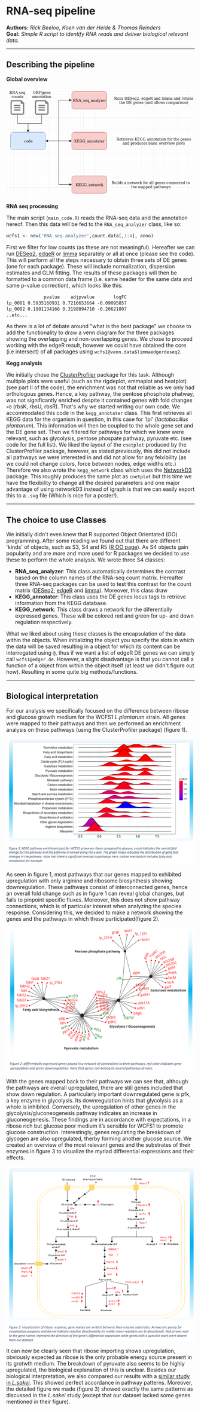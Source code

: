 # RNA-seq pipeline
**Authors:** *Rick Beeloo, Koen van der Heide & Thomas Reinders* <br>
**Goal:** *Simple R script to identify RNA reads and deliver biological relevant data.*

***
## Describing the pipeline
**Global overview**

![flow](images/flow.png)

**RNA seq processing**

The main script (`main_code.R`)  reads the RNA-seq data and the annotation hereof. Then this data will be fed to the `RNA_seq_analyzer` class, like so:
```R
wcfs1 <- new('RNA.seq.analyzer',count.data[,1:4], anno)
```
First we filter for low counts (as these are not meaningful). Hereafter we can run [DESeq2](https://bioconductor.org/packages/release/bioc/html/DESeq2.html), [edgeR](https://bioconductor.org/packages/release/bioc/html/edgeR.html) or [limma](http://bioconductor.org/packages/release/bioc/html/limma.html) separately or all at once (please see the code). This will perform all the steps necessary to obtain three sets of DE genes (one for each package). These will include normalization, dispersion estimates and GLM fitting. The results of these packages will then be formatted to a common data frame (i.e. same header for the same data and same p-value correction), which looks like this:
```
              pvalue    adjpvalue       logFC
lp_0001 0.5935160931 0.7216653664 -0.09095857
lp_0002 0.1901134166 0.3198894710 -0.20621807
..etc...
```
As there is a lot of debate around "what is the best package" we choose to add the functionality to draw a venn diagram for the three packages showing the overlapping and non-overlapping genes. We chose to proceed working with the edgeR result, however we could have obtained the core (i.e intersect) of all packages using `wcfs1@venn.data$limmaedgerdeseq2`. 

**Kegg analysis**

We initially chose the [ClusterProfiler](http://bioconductor.org/packages/release/bioc/html/clusterProfiler.html) package for this task. Although multiple plots were useful (such as the rigdeplot, emmaplot and heatplot) (see part II of the code), the enrichment was not that reliable as we only had orthologous genes. Hence, a key pathway, the pentose phosphote phatway, was not significantly enriched despite it contained genes with fold changes `>8` (rbsK, rbsU, rbsR). That's why we started writing our own code. We accommodated this code in the `kegg_annotater` class. This first retrieves all KEGG data for the organism in question, in this case for 'lpl' (*lactobacillus plantarum*). This information will then be coupled to the whole gene set and the DE gene set. Then we filtered for pathways for which we knew were relevant, such as glycolysis, pentose phospate pathway, pyruvate etc. (see code for the full list). We liked the layout of the `cnetplot` produced by the ClusterProfiler package, however, as stated previously, this did not include all pathways we were interested in and did not allow for any felxibility (as we could not change colors, force between nodes, edge widths etc.) Therefore we also wrote the `kegg_network` class which uses the [NetworkD3](https://christophergandrud.github.io/networkD3/) package. This roughly produces the same plot as `cnetplot` but this time we have the flexibility to change all the desired parameters and one major advantage of using networkD3 instead of igraph is that we can easily export this to a `.svg` file (Which is nice for a poster!). 

***

## The choice to use Classes
We initially didn't even knew that R supported Object Orientated (OO) programming. After some reading we found out that there are different 'kinds' of objects, such as S3, S4 and R5 ([R OO page](https://www.ebi.ac.uk/seqdb/confluence/pages/viewpage.action?pageId=54652041)). As S4 objects gain popularity and are more and more used for R packages we decided to use these to perform the whole analysis. We wrote three S4 classes:
* **RNA_seq_analyzer**: This class automatically determines the contrast based on the column names of the RNA-seq count matrix. Hereafter three RNA-seq packages can be used to test this contrast for the count matrix ([DESeq2](https://bioconductor.org/packages/release/bioc/html/DESeq2.html), [edgeR](https://bioconductor.org/packages/release/bioc/html/edgeR.html) and [limma](http://bioconductor.org/packages/release/bioc/html/limma.html)). Moreover, this class draw 
* **KEGG_annotater**: This class uses the DE genes locus tags to retrieve information from the KEGG database. 
* **KEGG_network**: This class draws a network for the diferentially expressed genes. These will be colored red and green for up- and down regulation respectively. 

What we liked about using these classes is the encapsulation of the data within the objects. When initializing the object you specify the slots in which the data will be saved resulting in a object for which its content can be interrogated using `@`, thus if we want a list of edgeR DE genes we can simply call `wcfs1@edger.de`. However, a slight disadvantage is that you cannot call a function of a object from within the object itself (at least we didn't figure out how). Resulting in some quite big methods/functions. 
***

## Biological interpretation
For our analysis we specifically focused on the difference between ribose and glucose growth medium for the WCFS1 *L.plantarum* strain. All genes were mapped to their pathways and then we performed an enrichment analysis on these pathways (using the ClusterProfiler package) (figure 1). 

![Figure1](images/Fig-1.PNG)

As seen in figure 1, most pathways that our genes mapped to exhibited upregulation with only arginine and ribosome biosynthesis showing downregulation. These pathways consist of interconnected genes, hence an overall fold change such as in figure 1 can reveal global changes, but fails to pinpoint specific fluxes. Moreover, this does not show pathway connections, which is of particular interest when analyzing the species response. Considering this, we decided to make a network showing the genes and the pathways in which these participated(figure 2). 

![Figure2](images/Fig-2.PNG)

With the genes mapped back to their pathways we can see that, although the pathways are overall upregulated, there are still genes included that show down regulation. A particularly important downregulated gene is pfk, a key enzyme in glycolysis. Its downregulation hints that glycolysis as a whole is inhibited. Conversely, the upregulation of other genes in the glycolysis/gluconeogenesis pathway indicates an increase in gluconeogenesis. These findings are in accordance with expectations, in a ribose rich but glucose poor medium it’s sensible for WCFS1 to promote glucose construction. Interestingly, genes regulating the breakdown of glycogen are also upregulated, 
therby forming another glucose source. We created an overview of the most relevant genes and the substrates of their enzymes in figure 3 to visualize the myriad differential expressions and their effects. 

![Figure3](images/Fig-3.PNG)

It can now be clearly seen that ribose importing shows upregulation, obviously expected as ribose is the only probable energy source present in its grotwth medium. The breakdown of pyruvate also seems to be highly upregulated, the biological explanation of this is unclear. Besides our biological interpretation, we also compared our results with a [similar study in *L.sakei*](https://www.ncbi.nlm.nih.gov/pmc/articles/PMC3146418/). This showed perfect accordance in pathway patterns. Moreover, the detailed figure we made (figure 3) showed exactly the same patterns as discussed in the *L.sakei* study (except that our dataset lacked some genes mentioned in their figure). 










